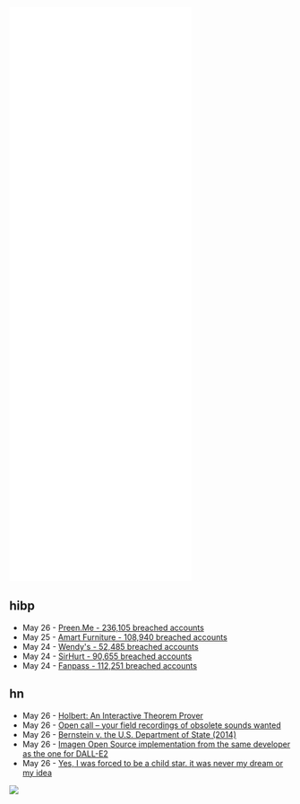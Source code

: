 ![Metrics](https://raw.githubusercontent.com/phixion/phixion/master/metrics.svg)

## hibp

<!--
for https://github.com/phixion/phixion/blob/main/.github/workflows/feeds.yml
-->
<!--START_SECTION:haveibeenpwnd-->
- May 26 - [Preen.Me - 236,105 breached accounts](https://haveibeenpwned.com/PwnedWebsites#PreenMe)
- May 25 - [Amart Furniture - 108,940 breached accounts](https://haveibeenpwned.com/PwnedWebsites#AmartFurniture)
- May 24 - [Wendy's - 52,485 breached accounts](https://haveibeenpwned.com/PwnedWebsites#Wendys)
- May 24 - [SirHurt - 90,655 breached accounts](https://haveibeenpwned.com/PwnedWebsites#SirHurt)
- May 24 - [Fanpass - 112,251 breached accounts](https://haveibeenpwned.com/PwnedWebsites#Fanpass)
<!--END_SECTION:haveibeenpwnd-->

## hn

<!--
for https://github.com/phixion/phixion/blob/main/.github/workflows/feeds.yml
-->
<!--START_SECTION:hn-->
- May 26 - [Holbert: An Interactive Theorem Prover](https://github.com/liamoc/holbert)
- May 26 - [Open call – your field recordings of obsolete sounds wanted](https://citiesandmemory.com/2022/05/open-call-your-field-recordings-of-obsolete-sounds-wanted/)
- May 26 - [Bernstein v. the U.S. Department of State (2014)](https://www.britannica.com/event/Bernstein-vs-the-US-Department-of-State)
- May 26 - [Imagen Open Source implementation from the same developer as the one for DALL-E2](https://github.com/lucidrains/imagen-pytorch)
- May 26 - [Yes, I was forced to be a child star. it was never my dream or my idea](https://wilwheaton.net/2022/05/yes-i-was-forced-to-be-a-child-star-it-was-never-my-dream-or-my-idea/)
<!--END_SECTION:hn-->

<!--
for https://yhype.me
-->
![](https://hit.yhype.me/github/profile?user_id=13013670)
